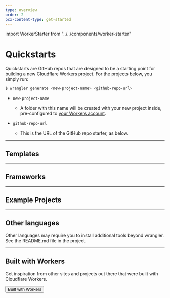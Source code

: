 ```yaml
---
type: overview
order: 2
pcx-content-type: get-started
---
```


import WorkerStarter from "../../components/worker-starter"

# Quickstarts

<ContentColumn>

Quickstarts are GitHub repos that are designed to be a starting point for building a new Cloudflare Workers project. For the projects below, you simply run:

```sh
$ wrangler generate <new-project-name> <github-repo-url>
```

<Definitions>

*   `new-project-name`
    *   A folder with this name will be created with your new project inside, pre-configured to [your Workers account](/cli-wrangler/configuration).

*   `github-repo-url`
    *   This is the URL of the GitHub repo starter, as below.

</Definitions>

</ContentColumn>

***

## Templates

<WorkerStarter
title="JavaScript Starter"
description="A bare-bones Workers starter project, in JavaScript."
repo="cloudflare/worker-template"
/>

<WorkerStarter
title="TypeScript Starter"
description="A bare-bones Workers starter project, in TypeScript."
repo="cloudflare/worker-typescript-template"
/>

<WorkerStarter
title="Worker Sites"
description="Easily deploy a static site or static assets to Cloudflare’s edge network."
repo="cloudflare/worker-sites-template"
/>

<WorkerStarter
title="Router"
description="Run different logic based on the URL and request method. Use this starter to Build REST APIs or apps that require routing logic."
repo="cloudflare/worker-template-router"
/>

<WorkerStarter
title="Miniflare Example Project"
description="An example Cloudflare Workers project that uses Miniflare for local development, TypeScript, esbuild for bundling, and Jest for testing, with Miniflare's custom Jest environment."
repo="mrbbot/miniflare-typescript-esbuild-jest"
/>

<WorkerStarter
title="Sunder Starter (Typescript)"
description="A complete starter template using Sunder, TypeScript, Miniflare, esbuild, Jest, and Sass. Uses Worker Sites for static assets."
repo="sunderjs/sunder-worker-template"
/>

***

## Frameworks

<WorkerStarter
title="Apollo GraphQL Server"
description="Lightning-fast, globally distributed Apollo GraphQL server, deployed at the edge using Cloudflare Workers."
repo="signalnerve/workers-graphql-server"
/>

<WorkerStarter
title="Flareact"
description="Flareact is an edge-rendered React framework built for Cloudflare Workers. It features file-based page routing with dynamic page paths and edge-side data fetching APIs."
repo="flareact/flareact"
/>

***

## Example Projects

<WorkerStarter
title="Speedtest"
description="Measure download / upload connection speed from the client side, using the Performance Timing API."
repo="cloudflare/worker-speedtest-template"
/>

<WorkerStarter
title="Sentry"
description="Log exceptions and errors in your Workers application to Sentry.io - an error tracking tool"
repo="bustle/cf-sentry"
/>

<WorkerStarter
title="Image Color"
description="Retrieve the dominant color of a PNG or JPEG image"
repo="xtuc/img-color-worker"
/>

<WorkerStarter
title="Cloud Storage"
description="Serve private AWS bucket files from a Worker script"
repo="conzorkingkong/cloud-storage"
/>

<WorkerStarter
title="BinAST"
description="Serve a JavaScript Binary AST via a Cloudflare Worker."
repo="xtuc/binast-cf-worker-template"
/>

<WorkerStarter
title="AWS DynamoDB SQS"
description="Use AWS services such as DynamoDB and SQS from a Cloudflare Worker"
repo="cloudflare/workers-aws-template"
/>

<WorkerStarter
title="Edge-side rendering - Vitedge"
description="Use Vite to render pages at the edge with great DX. Includes i18n, markdown support and more."
repo="frandiox/vitessedge-template"
/>

<WorkerStarter
title="REST API with Fauna"
description="Build a fast, globally distributed REST API using Cloudflare Workers and Fauna, the data API for modern applications."
repo="fauna-labs/fauna-workers"
/>

***

## Other languages

Other languages may require you to install additional tools beyond wrangler. See the README.md file in the project.

<WorkerStarter
title="Hello World (Rust)"
description="A bare-bones starter in Rust."
repo="cloudflare/rustwasm-worker-template"
/>

<WorkerStarter
title="Hello World (Python)"
description="A bare-bones starter in Python."
repo="cloudflare/python-worker-hello-world"
/>

<WorkerStarter
title="Hello World (Scala)"
description="A bare-bones starter in Scala."
repo="cloudflare/scala-worker-hello-world"
/>

<WorkerStarter
title="KV example (Scala)"
description="Example usage of Workers KV in Scala."
repo="cloudflare/scala-worker-kv"
/>

<WorkerStarter
title="Hello World (Reason)"
description="A bare-bones starter in Reason."
repo="cloudflare/reason-worker-hello-world"
/>

<WorkerStarter
title="Hello World (FSharp)"
description="A bare-bones starter in FSharp/Fable."
repo="fable-compiler/cfworker-hello-world"
/>

<WorkerStarter
title="Hello World (Dart)"
description="A bare-bones starter in Dart."
repo="cloudflare/dart-worker-hello-world"
/>

<WorkerStarter
title="Hello World (Kotlin)"
description="A bare-bones starter in Kotlin."
repo="cloudflare/kotlin-worker-hello-world"
/>

<WorkerStarter
title="Hello World (COBOL)"
description="A bare-bones starter in COBOL."
repo="cloudflare/cobol-worker-template"
/>

<WorkerStarter
title="Hello World (Perl)"
description="A bare-bones starter in Perl."
repo="cloudflare/perl-worker-hello-world"
/>

<WorkerStarter
title="Hello World (PHP)"
description="A bare-bones starter in PHP."
repo="cloudflare/php-worker-hello-world"
/>

<WorkerStarter
title="Emscripten + Wasm Image Resizer"
description="An image resizer in C compiled to Wasm with Emscripten."
repo="cloudflare/worker-emscripten-template"
/>

***

## Built with Workers

Get inspiration from other sites and projects out there that were built with Cloudflare Workers.

<Button type="primary" href="https://workers.cloudflare.com/built-with">Built with Workers</Button>
